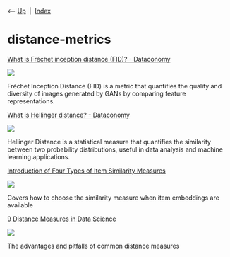 <div class="nav">

⟵ [Up](index.html)  \|  [Index](index.html)

</div>

# distance-metrics

<div class="cards">

<div class="card">

<div class="card-title">

[What is Fréchet inception distance (FID)? -
Dataconomy](https://dataconomy.com/2025/04/17/what-is-frechet-inception-distance-fid/)

</div>

<div class="card-image">

[![](https://dataconomy.com/wp-content/uploads/2022/12/DC-logo-emblem_multicolor.png)](https://dataconomy.com/2025/04/17/what-is-frechet-inception-distance-fid/)

</div>

Fréchet Inception Distance (FID) is a metric that quantifies the quality
and diversity of images generated by GANs by comparing feature
representations.

</div>

<div class="card">

<div class="card-title">

[What is Hellinger distance? -
Dataconomy](https://dataconomy.com/2025/03/12/what-is-hellinger-distance/)

</div>

<div class="card-image">

[![](https://dataconomy.com/wp-content/uploads/2022/12/DC-logo-emblem_multicolor.png)](https://dataconomy.com/2025/03/12/what-is-hellinger-distance/)

</div>

Hellinger Distance is a statistical measure that quantifies the
similarity between two probability distributions, useful in data
analysis and machine learning applications.

</div>

<div class="card">

<div class="card-title">

[Introduction of Four Types of Item Similarity
Measures](https://towardsdatascience.com/introduction-of-four-types-of-item-similarity-measures-e0aea70da335?source=rss----7f60cf5620c9---4)

</div>

<div class="card-image">

[![](https://miro.medium.com/v2/da:true/resize:fit:1200/0*JxGY7Ug3PTg7nC-Q)](https://towardsdatascience.com/introduction-of-four-types-of-item-similarity-measures-e0aea70da335?source=rss----7f60cf5620c9---4)

</div>

Covers how to choose the similarity measure when item embeddings are
available

</div>

<div class="card">

<div class="card-title">

[9 Distance Measures in Data
Science](https://towardsdatascience.com/9-distance-measures-in-data-science-918109d069fa)

</div>

<div class="card-image">

[![](https://miro.medium.com/v2/resize:fit:1200/1*FTVRr_Wqz-3_k6Mk6G4kew.png)](https://towardsdatascience.com/9-distance-measures-in-data-science-918109d069fa)

</div>

The advantages and pitfalls of common distance measures

</div>

</div>
